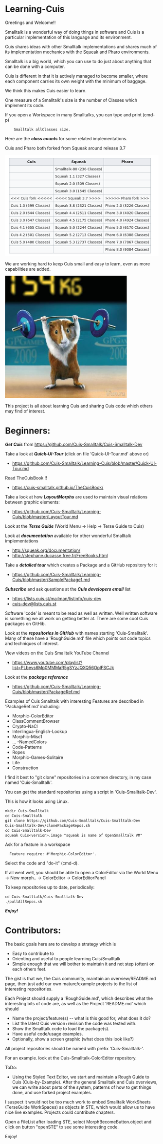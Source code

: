 # Learning-Cuis

Greetings and Welcome!!

Smalltalk is a wonderful way of doing things in software and Cuis is a particular implementation of this language and its environment.

Cuis shares ideas with other Smalltalk implementations and shares much of its implementation mechanics with the [Squeak](http://www.squeak.org) and [Pharo](http://www.pharo.org/) environments.

Smalltalk is a big world, which you can use to do just about anything that can be done with a computer.

Cuis is different in that it is actively managed to become smaller, where each component carries its own weight with the minimum of baggage.

We think this makes Cuis easier to learn.

One measure of a Smalltalk's size is the number of Classes which implement its code.

If you open a Workspace in many Smalltalks, you can type and print (cmd-p)
````Smalltalk
	Smalltalk allClasses size.
````   

Here are the ***class counts*** for some related implementations.

Cuis and Pharo both forked from Squeak around release 3.7

![Class Counts](ClassCounts.png)

We are working hard to keep Cuis small and easy to learn, even as more capabilities are added.

![Cuis Lifts Above its Weight](CuisLiftsAboveItsWeight.png)

This project is all about learning Cuis and sharing Cuis code which others may find of interest.

# Beginners: 

***Get Cuis*** from https://github.com/Cuis-Smalltalk/Cuis-Smalltalk-Dev

Take a look at ***Quick-UI-Tour*** (click on file 'Quick-UI-Tour.md' above or)
- https://github.com/Cuis-Smalltalk/Learning-Cuis/blob/master/Quick-UI-Tour.md

Read TheCuisBook !!
- https://cuis-smalltalk.github.io/TheCuisBook/

Take a look at how ***LayoutMorphs*** are used to maintain visual relations between graphic elements:
- https://github.com/Cuis-Smalltalk/Learning-Cuis/blob/master/LayoutTour.md

Look at the ***Terse Guide*** (World Menu -> Help -> Terse Guide to Cuis)

Look at ***documentation*** available for other wonderful Smalltalk implementations
- http://squeak.org/documentation/
- http://stephane.ducasse.free.fr/FreeBooks.html

Take a ***detailed tour*** which creates a Package and a GitHub repository for it
- https://github.com/Cuis-Smalltalk/Learning-Cuis/blob/master/SamplePackage1.md

***Subscribe*** and ask questions at the ***Cuis developers email*** list
- https://lists.cuis.st/mailman/listinfo/cuis-dev
- cuis-dev@lists.cuis.st

Software 'code' is meant to be read as well as written.  Well written software is something we all work on getting better at.  There are some cool Cuis packages on GitHib.

Look at the ***repositories in GitHub*** with names starting 'Cuis-Smalltalk'.  Many of these have a 'RoughGuide.md' file which points out code topics and techniques of interest.

View videos on the Cuis Smalltalk YouTube Channel
- https://www.youtube.com/playlist?list=PLbevs6Mp0MMMaR5gSYzJQXQ56OplFSCJk

Look at the ***package reference***
- https://github.com/Cuis-Smalltalk/Learning-Cuis/blob/master/PackageRef.md

Examples of Cuis Smalltalk with interesting Features are described in 'PackageRef.md' including:

* Morphic-ColorEditor
* ClassCommentBrowser
* Crypto-NaCl
* Interlingua-English-Lookup
* Morphic-Misc1
* ... -NamedColors
* Code-Patterns
* Ropes
* Morphic-Games-Solitaire
* Life
* Construction


I find it best to "git clone" repositories in a common directory, in my case named 'Cuis-Smalltalk'.

You can get the standard repositories using a script in 'Cuis-Smalltalk-Dev'.

This is how it looks using Linux.

````
mkdir Cuis-Smalltalk
cd Cuis-Smalltalk
git clone https://github.com/Cuis-Smalltalk/Cuis-Smalltalk-Dev
Cuis-Smalltalk-Dev/clonePackageRepos.sh
cd Cuis-Smalltalk-Dev
squeak Cuis<version>.image "squeak is name of OpenSmalltalk VM"
````
Ask for a feature in a workspace
````Smalltalk
  Feature require: #'Morphic-ColorEditor'.
````
Select the code and "do-it" (cmd-d).

If all went well, you should be able to open a ColorEditor via the World Menu -> New morph.. -> ColorEditor -> ColorEditorPanel

To keep repositories up to date, periodically:
````
cd Cuis-Smalltalk/Cuis-Smalltalk-Dev
./pullAllRepos.sh
````

***Enjoy!***




# Contributors:

The basic goals here are to develop a strategy which is
- Easy to contribute to
- Orienting and useful to people learning Cuis/Smalltalk
- Simple enough that we will bother to maintain it and not step (often) on each others feet.

The gist is that we, the Cuis community, maintain an overview/README.md page, then just add our own mature/example projects to the list of interesting repositories.

Each Project should supply a 'RoughGuide.md', which describes what the interesting bits of code are, as well as the Project 'README.md' which should
- Name the project/feature(s) -- what is this good for, what does it do?
- List the latest Cuis version+revision the code was tested with.
- Show the Smalltalk code to load the package(s).
- Have useful code/usage examples.
- Optionally, show a screen graphic (what does this look like?)

All project repositories should be named with prefix 'Cuis-Smalltalk-'.

For an example. look at the Cuis-Smalltalk-ColorEditor repository.

ToDo:

-  Using the Styled Text Editor, we start and maintain a Rough Guide to Cuis (Cuis-by-Example).  After the general Smalltalk and Cuis overviews, we can write about parts of the system, patterns of how to get things done, and use forked project examples.

I suspect it would not be too much work to embed Smalltalk WorkSheets (TerseGuide WorkSpaces) as objects in STE, which would allow us to have nice live examples.  Projects could contribute chapters.

Open a FileList after loading STE, select MorphBecomeButton.object and click on button "openSTE" to see some interesting code.

Enjoy!
